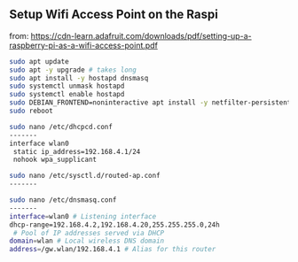 


## Setup Wifi Access Point on the Raspi

from: https://cdn-learn.adafruit.com/downloads/pdf/setting-up-a-raspberry-pi-as-a-wifi-access-point.pdf


```bash
sudo apt update
sudo apt -y upgrade # takes long
sudo apt install -y hostapd dnsmasq
sudo systemctl unmask hostapd
sudo systemctl enable hostapd
sudo DEBIAN_FRONTEND=noninteractive apt install -y netfilter-persistent iptablespersistent
sudo reboot
```

```bash
sudo nano /etc/dhcpcd.conf
-------
interface wlan0
 static ip_address=192.168.4.1/24
 nohook wpa_supplicant
```

```bash
sudo nano /etc/sysctl.d/routed-ap.conf
-------
````

```bash
sudo nano /etc/dnsmasq.conf
-------
interface=wlan0 # Listening interface
dhcp-range=192.168.4.2,192.168.4.20,255.255.255.0,24h
 # Pool of IP addresses served via DHCP
domain=wlan # Local wireless DNS domain
address=/gw.wlan/192.168.4.1 # Alias for this router
```